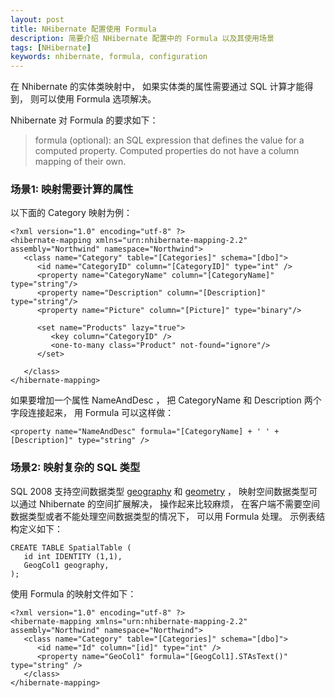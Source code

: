 ```yaml
---
layout: post
title: NHibernate 配置使用 Formula
description: 简要介绍 NHibernate 配置中的 Formula 以及其使用场景
tags: [NHibernate]
keywords: nhibernate, formula, configuration
---
```


在 Nhibernate 的实体类映射中， 如果实体类的属性需要通过 SQL 计算才能得到， 则可以使用 Formula 选项解决。 

Nhibernate 对 Formula 的要求如下： 

> formula (optional): an SQL expression that defines the value for a computed property. Computed properties do not have a column mapping of their own. 

### 场景1: 映射需要计算的属性

以下面的 Category 映射为例：

    <?xml version="1.0" encoding="utf-8" ?>
    <hibernate-mapping xmlns="urn:nhibernate-mapping-2.2" assembly="Northwind" namespace="Northwind">
       <class name="Category" table="[Categories]" schema="[dbo]">
          <id name="CategoryID" column="[CategoryID]" type="int" />
          <property name="CategoryName" column="[CategoryName]" type="string"/>
          <property name="Description" column="[Description]" type="string"/>
          <property name="Picture" column="[Picture]" type="binary"/>
    
          <set name="Products" lazy="true">
             <key column="CategoryID" />
             <one-to-many class="Product" not-found="ignore"/>
          </set>
    
       </class>
    </hibernate-mapping>

如果要增加一个属性 NameAndDesc ， 把 CategoryName 和 Description 两个字段连接起来， 用 Formula 可以这样做：

    <property name="NameAndDesc" formula="[CategoryName] + ' ' + [Description]" type="string" />

### 场景2: 映射复杂的 SQL 类型

SQL 2008 支持空间数据类型 [geography](http://msdn.microsoft.com/zh-cn/library/cc280766) 和 [geometry](http://msdn.microsoft.com/zh-cn/library/cc280487) ， 映射空间数据类型可以通过 Nhibernate 的空间扩展解决， 操作起来比较麻烦， 在客户端不需要空间数据类型或者不能处理空间数据类型的情况下， 可以用 Formula 处理。 示例表结构定义如下：

    CREATE TABLE SpatialTable (
       id int IDENTITY (1,1),
       GeogCol1 geography,
    );

使用 Formula 的映射文件如下：

    <?xml version="1.0" encoding="utf-8" ?>
    <hibernate-mapping xmlns="urn:nhibernate-mapping-2.2" assembly="Northwind" namespace="Northwind">
       <class name="Category" table="[Categories]" schema="[dbo]">
          <id name="Id" column="[id]" type="int" />
          <property name="GeoCol1" formula="[GeogCol1].STAsText()" type="string" />
       </class>
    </hibernate-mapping>

